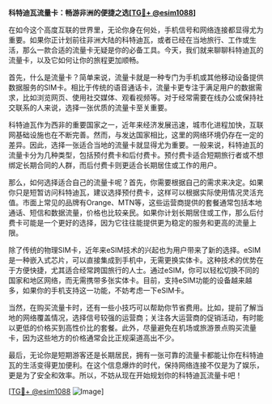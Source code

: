 **科特迪瓦流量卡：畅游非洲的便捷之选[[TG💪+ @esim1088](https://t.me/s/esim1088)]**

在如今这个高度互联的世界里，无论你身在何处，手机信号和网络连接都显得尤为重要。如果你正计划前往非洲大陆的科特迪瓦，或者已经在当地旅行、工作或生活，那么一款合适的流量卡无疑是你的必备工具。今天，我们就来聊聊科特迪瓦的流量卡，以及它如何让你的旅程更加顺畅。

首先，什么是流量卡？简单来说，流量卡就是一种专门为手机或其他移动设备提供数据服务的SIM卡。相比于传统的语音通话卡，流量卡更专注于满足用户的数据需求，比如浏览网页、使用社交媒体、观看视频等。对于经常需要在线办公或保持社交联系的人来说，选择一张优质的流量卡至关重要。

科特迪瓦作为西非的重要国家之一，近年来经济发展迅速，城市化进程加快，互联网基础设施也在不断完善。然而，与发达国家相比，这里的网络环境仍存在一定的差异。因此，选择一张适合当地的流量卡就显得尤为重要。一般来说，科特迪瓦的流量卡分为几种类型，包括预付费卡和后付费卡。预付费卡适合短期旅行者或不想绑定长期合同的人群，而后付费卡则更适合长期居住或工作的用户。

那么，如何选择适合自己的流量卡呢？首先，你需要根据自己的需求来决定。如果你只是短暂访问科特迪瓦，建议选择预付费卡，这样可以根据实际使用情况灵活充值。市面上常见的品牌有Orange、MTN等，这些运营商提供的套餐通常包括本地通话、短信和数据流量，价格也比较亲民。如果你计划长期居住或工作，那么后付费卡可能是一个更好的选择，因为它往往能提供更为稳定的服务和更高的流量上限。

除了传统的物理SIM卡，近年来eSIM技术的兴起也为用户带来了新的选择。eSIM是一种嵌入式芯片，可以直接集成到手机中，无需更换实体卡。这种技术的优势在于方便快捷，尤其适合经常跨国旅行的人士。通过eSIM，你可以轻松切换不同的国家和地区网络，而无需携带多张实体卡。目前，支持eSIM功能的设备越来越多，如果你的手机支持这一功能，不妨考虑一下eSIM卡。

当然，在购买流量卡时，还有一些小技巧可以帮助你节省费用。比如，提前了解当地的网络覆盖情况，选择信号较强的运营商；关注各大运营商的促销活动，有时能以更低的价格买到高性价比的套餐。此外，尽量避免在机场或旅游景点购买流量卡，因为这些地方的价格通常会比正规渠道高出不少。

最后，无论你是短期游客还是长期居民，拥有一张可靠的流量卡都能让你在科特迪瓦的生活变得更加便利。在这个信息爆炸的时代，保持网络连接不仅是为了娱乐，更是为了安全和效率。所以，不妨从现在开始规划你的科特迪瓦流量卡吧！

[[TG💪+ @esim1088](https://t.me/s/esim1088) ![Image](https://i.postimg.cc/4NQfJmqS/Snipaste-2025-05-13-00-14-12.png)]